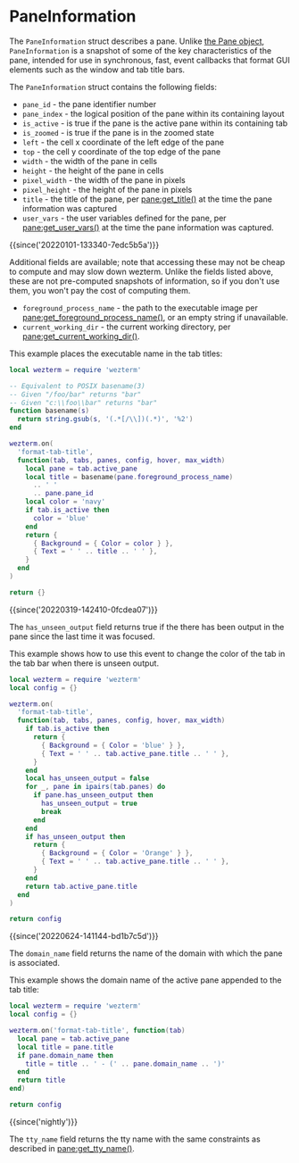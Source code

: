 # PaneInformation

The `PaneInformation` struct describes a pane.  Unlike [the Pane
object](pane/index.md), `PaneInformation` is a snapshot of some of
the key characteristics of the pane, intended for use in synchronous, fast,
event callbacks that format GUI elements such as the window and tab title bars.

The `PaneInformation` struct contains the following fields:

* `pane_id` - the pane identifier number
* `pane_index` - the logical position of the pane within its containing layout
* `is_active` - is true if the pane is the active pane within its containing tab
* `is_zoomed` - is true if the pane is in the zoomed state
* `left` - the cell x coordinate of the left edge of the pane
* `top` - the cell y coordinate of the top edge of the pane
* `width` - the width of the pane in cells
* `height` - the height of the pane in cells
* `pixel_width` - the width of the pane in pixels
* `pixel_height` - the height of the pane in pixels
* `title` - the title of the pane, per [pane:get_title()](pane/get_title.md) at the time the pane information was captured
* `user_vars` - the user variables defined for the pane, per [pane:get_user_vars()](pane/get_user_vars.md) at the time the pane information was captured.

{{since('20220101-133340-7edc5b5a')}}

Additional fields are available; note that accessing these may not be cheap to
compute and may slow down wezterm.  Unlike the fields listed above, these are
not pre-computed snapshots of information, so if you don't use them, you won't
pay the cost of computing them.

* `foreground_process_name` - the path to the executable image per [pane:get_foreground_process_name()](pane/get_foreground_process_name.md), or an empty string if unavailable.
* `current_working_dir` - the current working directory, per [pane:get_current_working_dir()](pane/get_current_working_dir.md). 

This example places the executable name in the tab titles:

```lua
local wezterm = require 'wezterm'

-- Equivalent to POSIX basename(3)
-- Given "/foo/bar" returns "bar"
-- Given "c:\\foo\\bar" returns "bar"
function basename(s)
  return string.gsub(s, '(.*[/\\])(.*)', '%2')
end

wezterm.on(
  'format-tab-title',
  function(tab, tabs, panes, config, hover, max_width)
    local pane = tab.active_pane
    local title = basename(pane.foreground_process_name)
      .. ' '
      .. pane.pane_id
    local color = 'navy'
    if tab.is_active then
      color = 'blue'
    end
    return {
      { Background = { Color = color } },
      { Text = ' ' .. title .. ' ' },
    }
  end
)

return {}
```

{{since('20220319-142410-0fcdea07')}}

The `has_unseen_output` field returns true if the there has been output
in the pane since the last time it was focused.

This example shows how to use this event to change the color of the
tab in the tab bar when there is unseen output.

```lua
local wezterm = require 'wezterm'
local config = {}

wezterm.on(
  'format-tab-title',
  function(tab, tabs, panes, config, hover, max_width)
    if tab.is_active then
      return {
        { Background = { Color = 'blue' } },
        { Text = ' ' .. tab.active_pane.title .. ' ' },
      }
    end
    local has_unseen_output = false
    for _, pane in ipairs(tab.panes) do
      if pane.has_unseen_output then
        has_unseen_output = true
        break
      end
    end
    if has_unseen_output then
      return {
        { Background = { Color = 'Orange' } },
        { Text = ' ' .. tab.active_pane.title .. ' ' },
      }
    end
    return tab.active_pane.title
  end
)

return config
```

{{since('20220624-141144-bd1b7c5d')}}

The `domain_name` field returns the name of the domain with which the pane is associated.

This example shows the domain name of the active pane appended to the tab title:

```lua
local wezterm = require 'wezterm'
local config = {}

wezterm.on('format-tab-title', function(tab)
  local pane = tab.active_pane
  local title = pane.title
  if pane.domain_name then
    title = title .. ' - (' .. pane.domain_name .. ')'
  end
  return title
end)

return config
```

{{since('nightly')}}

The `tty_name` field returns the tty name with the same constraints as described
in [pane:get_tty_name()](pane/get_tty_name.md).
